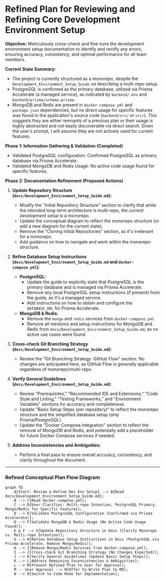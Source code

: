 # Refined Plan for Reviewing and Refining Core Development Environment Setup

**Objective:** Meticulously cross-check and fine-tune the development environment setup documentation to identify and rectify any errors, ensuring accuracy, consistency, and optimal performance for all team members.

**Current State Summary:**

* The project is currently structured as a monorepo, despite the `Development_Environment_Setup_Guide.md` describing a multi-repo setup.
* PostgreSQL is confirmed as the primary database, utilized via Prisma Accelerate (a managed service), as indicated by `backend/.env` and `backend/prisma/schema.prisma`.
* MongoDB and Redis are present in `docker-compose.yml` and `package.json` dependencies, but no direct usage for specific features was found in the application's source code (`backend/src/` or `src/`). This suggests they are either remnants of a previous plan or their usage is highly abstracted and not easily discoverable via direct search. Given the user's prompt, I will assume they are not actively used for current features.

**Phase 1: Information Gathering & Validation (Completed)**

* Validated PostgreSQL configuration: Confirmed PostgreSQL as primary database via Prisma Accelerate.
* Validated MongoDB and Redis Usage: No active code usage found for specific features.

**Phase 2: Documentation Refinement (Proposed Actions)**

1. **Update Repository Structure (`docs/Development_Environment_Setup_Guide.md`):**
    * Modify the "Initial Repository Structure" section to clarify that while the *intended* long-term architecture is multi-repo, the *current development setup* is a monorepo.
    * Update the conceptual diagram to reflect the monorepo structure (or add a new diagram for the current state).
    * Remove the "Cloning Initial Repositories" section, as it's irrelevant for a monorepo.
    * Add guidance on how to navigate and work within the monorepo structure.

2. **Refine Database Setup Instructions (`docs/Development_Environment_Setup_Guide.md` and `docker-compose.yml`):**
    * **PostgreSQL:**
        * Update the guide to explicitly state that PostgreSQL is the primary database and is managed via Prisma Accelerate.
        * Remove any local PostgreSQL setup instructions (if present) from the guide, as it's a managed service.
        * Add instructions on how to obtain and configure the `DATABASE_URL` for Prisma Accelerate.
    * **MongoDB & Redis:**
        * Remove the `mongo` and `redis` services from `docker-compose.yml`.
        * Remove all mentions and setup instructions for MongoDB and Redis from `docs/Development_Environment_Setup_Guide.md`, as no active use cases were found.

3. **Cross-check Git Branching Strategy (`docs/Development_Environment_Setup_Guide.md`):**
    * Review the "Git Branching Strategy: GitHub Flow" section. No changes are anticipated here, as GitHub Flow is generally applicable regardless of monorepo/multi-repo.

4. **Verify General Guidelines (`docs/Development_Environment_Setup_Guide.md`):**
    * Review "Prerequisites," "Recommended IDE and Extensions," "Code Style and Linting," "Testing Frameworks," and "Environment Variables" sections for accuracy and completeness.
    * Update "Basic Setup Steps (per repository)" to reflect the monorepo structure and the simplified database setup (only Prisma/PostgreSQL).
    * Update the "Docker Compose Integration" section to reflect the removal of MongoDB and Redis, and potentially add a placeholder for future Docker Compose services if needed.

5. **Address Inconsistencies and Ambiguities:**
    * Perform a final pass to ensure overall accuracy, consistency, and clarity throughout the document.

---

### Refined Conceptual Plan Flow Diagram

```mermaid
graph TD
    A[Start: Review & Refine Dev Env Setup] --> B{Read docs/Development_Environment_Setup_Guide.md};
    B --> C{Read docker-compose.yml};
    C --> D{User Clarifies: Multi-repo Intention, PostgreSQL Primary, Mongo/Redis for Specific Features};
    D --> E[Validate PostgreSQL Configuration (Confirmed via Prisma Accelerate)];
    D --> F[Validate MongoDB & Redis Usage (No Active Code Usage Found)];
    E & F --> G[Update Repository Structure in Docs (Clarify Monorepo vs. Multi-repo Intention)];
    G --> H[Refine Database Setup Instructions in Docs (PostgreSQL via Prisma Accelerate, Remove Mongo/Redis)];
    H --> I[Remove Mongo/Redis Services from docker-compose.yml];
    I --> J[Cross-check Git Branching Strategy (No Changes Expected)];
    J --> K[Verify General Guidelines (Update Basic Setup Steps)];
    K --> L[Address Remaining Inconsistencies & Ambiguities];
    L --> M[Present Refined Plan to User for Approval];
    M -- User Approval --> N[Offer to Write Plan to MD];
    N --> O[Switch to Code Mode for Implementation];
